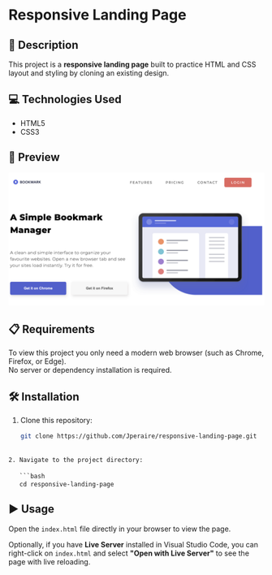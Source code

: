 # Responsive Landing Page

## 📄 Description

This project is a **responsive landing page** built to practice HTML and CSS layout and styling by cloning an existing design.

## 💻 Technologies Used

- HTML5  
- CSS3

## 📸 Preview

![Project Preview](./assets/screenshot.png)

## 📋 Requirements

To view this project you only need a modern web browser (such as Chrome, Firefox, or Edge).  
No server or dependency installation is required.

## 🛠️ Installation

1. Clone this repository:  
   ```bash
   git clone https://github.com/Jperaire/responsive-landing-page.git
```

2. Navigate to the project directory:

   ```bash
   cd responsive-landing-page
   ```

## ▶️ Usage

Open the `index.html` file directly in your browser to view the page.

Optionally, if you have **Live Server** installed in Visual Studio Code, you can right-click on `index.html` and select **"Open with Live Server"** to see the page with live reloading.



